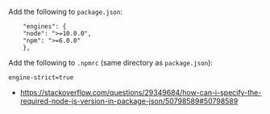 Add the following to `package.json`:

```
    "engines": {
    "node": ">=10.0.0",
    "npm": ">=6.0.0"
    },
```

Add the following to `.npmrc` (same directory as `package.json`):

```
engine-strict=true
```

- https://stackoverflow.com/questions/29349684/how-can-i-specify-the-required-node-js-version-in-package-json/50798589#50798589
